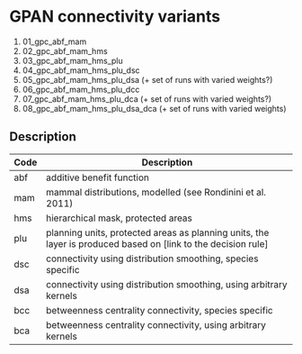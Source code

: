 # GPAN connectivity variants

1. 01_gpc_abf_mam
1. 02_gpc_abf_mam_hms
1. 03_gpc_abf_mam_hms_plu
1. 04_gpc_abf_mam_hms_plu_dsc
1. 05_gpc_abf_mam_hms_plu_dsa (+ set of runs with varied weights?)
1. 06_gpc_abf_mam_hms_plu_dcc
1. 07_gpc_abf_mam_hms_plu_dca (+ set of runs with varied weights?)
1. 08_gpc_abf_mam_hms_plu_dsa_dca (+ set of runs with varied weights)

## Description

| Code | Description                                  |
|------|----------------------------------------------|
| abf | additive benefit function|
| mam | mammal distributions, modelled (see Rondinini et al. 2011)|
| hms | hierarchical mask, protected areas|
| plu | planning units, protected areas as planning units, the layer is produced based on [link to the decision rule] |
| dsc | connectivity using distribution smoothing, species specific|
| dsa | connectivity using distribution smoothing, using arbitrary kernels|
| bcc | betweenness centrality connectivity, species specific|
| bca | betweenness centrality connectivity, using arbitrary kernels|
